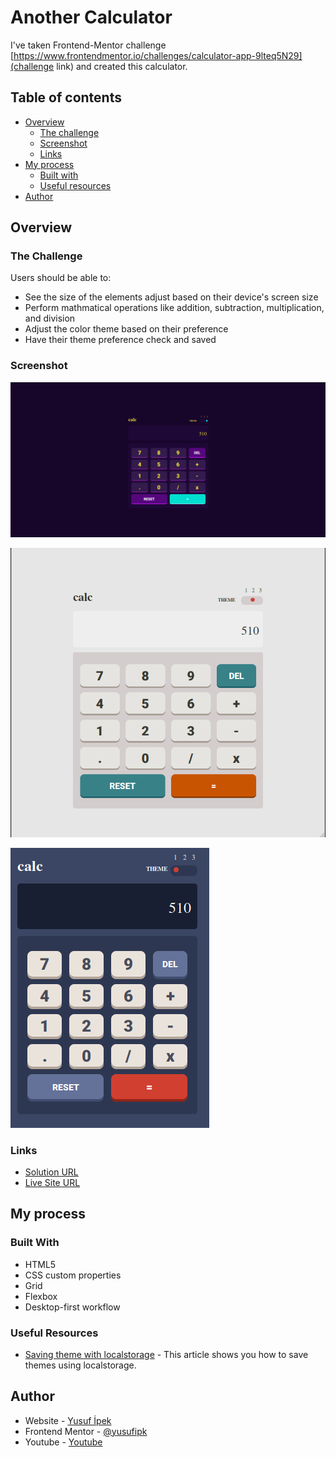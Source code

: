 # Another Calculator

I've taken Frontend-Mentor challenge [https://www.frontendmentor.io/challenges/calculator-app-9lteq5N29](challenge link) and created this calculator.

## Table of contents

- [Overview](#overview)
  - [The challenge](#the-challenge)
  - [Screenshot](#screenshot)
  - [Links](#links)
- [My process](#my-process)
  - [Built with](#built-with)
  - [Useful resources](#useful-resources)
- [Author](#author)

## Overview

### The Challenge

Users should be able to:

- See the size of the elements adjust based on their device's screen size
- Perform mathmatical operations like addition, subtraction, multiplication, and division
- Adjust the color theme based on their preference
- Have their theme preference check and saved

### Screenshot

![desktop-purple](./public/desktop-purple.png)

![landscape-light](./public/landscape-light.png)

![mobile-blue](./public/mobile-blue.png)

### Links

- [Solution URL](https://github.com/yusufipk/another-calculator)
- [Live Site URL](https://yusufipk.github.io/another-calculator/)

## My process

### Built With

- HTML5
- CSS custom properties
- Grid
- Flexbox
- Desktop-first workflow

### Useful Resources

- [Saving theme with localstorage](https://dev.to/mritunjaysaha/theme-switching-using-local-storage-13i) - This article shows you how to save themes using localstorage.

## Author

- Website - [Yusuf İpek](https://yusufipek.me)
- Frontend Mentor - [@yusufipk](https://www.frontendmentor.io/profile/yusufipk)
- Youtube - [Youtube](https://www.youtube.com/channel/UCVBX2n_5egE9XuJL8NUS0Xg)
